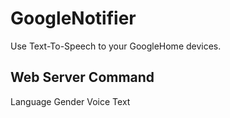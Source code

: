 # GoogleNotifier
Use Text-To-Speech to your GoogleHome devices.

## Web Server Command

Language
Gender
Voice
Text


